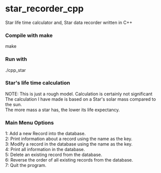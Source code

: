 # star_recorder_cpp
Star life time calculator and, Star data recorder written in C++

### Compile with make
make
### Run with
./cpp_star

### Star's life time calculation
NOTE: This is just a rough model. Calculation is certainly not significant <br />
The calculation I have made is based on a Star's solar mass compared to the sun. <br />
The more mass a star has, the lower its life expectancy. <br />

### Main Menu Options
1: Add a new Record into the database. <br />
2: Print information about a record using the name as the key. <br />
3: Modify a record in the database using the name as the key. <br />
4: Print all information in the database. <br />
5: Delete an existing record from the database. <br />
6: Reverse the order of all existing records from the database. <br />
7: Quit the program. <br />
